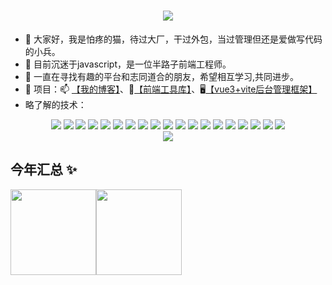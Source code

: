 <h1 align="center"> <a href="https://www.taojian.icu"> <img src="https://readme-typing-svg.herokuapp.com/?lines=岁月易虚，寸阴当惜。&center=true&size=27"> </a> </h1>

- 👋 大家好，我是怕疼的猫，待过大厂，干过外包，当过管理但还是爱做写代码的小兵。
- 🌱 目前沉迷于javascript，是一位半路子前端工程师。
- 💞️ 一直在寻找有趣的平台和志同道合的朋友，希望相互学习,共同进步。
- 📖 项目：📫 [【我的博客】](https://www.taojian.icu)、🧰[【前端工具库】](https://webtj.github.io/missyt-utils/)、🖥️[【vue3+vite后台管理框架】](https://www.taojian.icu/admin)
- 略了解的技术：
<div align="center"> 
<img src="https://img.shields.io/badge/-Python-000?style=flat-square&logo=python" />
<img src="https://img.shields.io/badge/-HTML5-000?style=flat-square&logo=html5&logoColor=white" /> <img src="https://img.shields.io/badge/-CSS3-000?style=flat-square&logo=css3" /> <img src="https://img.shields.io/badge/-JavaScript-000?style=flat-square&logo=javascript" /> 
<img src="https://img.shields.io/badge/-Typescript-000?style=flat-square&logo=typescript" />
<img src="https://img.shields.io/badge/-Vue-000?style=flat-square&logo=vuedotjs" />
<img src="https://img.shields.io/badge/-Node-000?style=flat-square&logo=nodedotjs" />
<img src="https://img.shields.io/badge/-React-000?style=flat-square&logo=react" />
<img src="https://img.shields.io/badge/-Echarts-000?style=flat-square&logo=apacheecharts" />
<img src="https://img.shields.io/badge/-Less-000?style=flat-square&logo=less" />
<img src="https://img.shields.io/badge/-Sass-000?style=flat-square&logo=sass" />
<img src="https://img.shields.io/badge/-gulp-000?style=flat-square&logo=gulp" />
<img src="https://img.shields.io/badge/-rollup-000?style=flat-square&logo=rollupdotjs" />
<img src="https://img.shields.io/badge/-Webpack-000?style=flat-square&logo=webpack" />
<img src="https://img.shields.io/badge/-MySQL-000?style=flat-square&logo=mysql" />
<img src="https://img.shields.io/badge/-MongoDB-000?style=flat-square&logo=mongodb" />
<img src="https://img.shields.io/badge/-Redis-000?style=flat-square&logo=redis" />
<img src="https://img.shields.io/badge/-Nginx-000?style=flat-square&logo=nginx" />
<img src="https://img.shields.io/badge/-Linux-000?style=flat-square&logo=linux" />
</div>
<div align="center"> <img src="https://activity-graph.herokuapp.com/graph?username=webtj&theme=github" /> 
</div>

## 今年汇总 ✨
<img align="" height="137px" src="https://github-readme-stats.vercel.app/api?username=webtj&hide_title=true&hide_border=true&show_icons=true&include_all_commits=true&line_height=21&bg_color=0,EC6C6C,FFD479,FFFC79,73FA79&theme=graywhite&locale=cn" /><img align="" height="137px" src="https://github-readme-stats.vercel.app/api/top-langs/?username=webtj&hide_title=true&hide_border=true&layout=compact&bg_color=0,73FA79,73FDFF,D783FF&theme=graywhite&locale=cn" />
